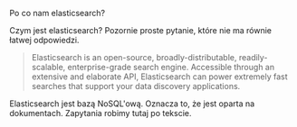 Po co nam elasticsearch?


Czym jest elasticsearch?
Pozornie proste pytanie, które nie ma równie łatwej odpowiedzi. 

> Elasticsearch is an open-source, broadly-distributable, readily-scalable, enterprise-grade search engine. Accessible through an extensive and elaborate API, Elasticsearch can power extremely fast searches that support your data discovery applications.

Elasticsearch jest bazą NoSQL'ową. Oznacza to, że jest oparta na dokumentach. Zapytania robimy tutaj po tekscie.   
